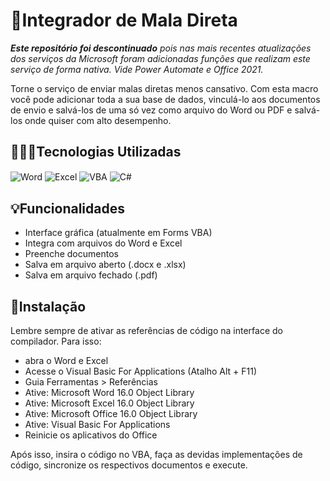 # 📄Integrador de Mala Direta

***Este repositório foi descontinuado** pois nas mais recentes atualizações dos serviços da Microsoft foram adicionadas funções que realizam este serviço de forma nativa. Vide Power Automate e Office 2021.*

Torne o serviço de enviar malas diretas menos cansativo. Com esta macro você pode adicionar toda a sua base de dados, vinculá-lo aos documentos de envio e salvá-los de uma só vez como arquivo do Word ou PDF e salvá-los onde quiser com alto desempenho.


## 🧑🏽‍💻Tecnologias Utilizadas

<div style="display: inline">
  <img align="center" alt="Word"    src="https://img.shields.io/badge/Word-205FC0?style=for-the-badge&logo=&logoColor=white" />
  <img align="center" alt="Excel"   src="https://img.shields.io/badge/Excel-178048?style=for-the-badge&logo=&logoColor=white" />
  <img align="center" alt="VBA"     src="https://img.shields.io/badge/VBA-952780?style=for-the-badge&logo=&logoColor=white" />
  <img align="center" alt="C#"      src="https://img.shields.io/badge/C%23%20-690081?style=for-the-badge&logo=&logoColor=white" />
</div><br/>


## 💡Funcionalidades

- Interface gráfica (atualmente em Forms VBA)
- Integra com arquivos do Word e Excel
- Preenche documentos
- Salva em arquivo aberto (.docx e .xlsx)
- Salva em arquivo fechado (.pdf) 


## 💾Instalação
Lembre sempre de ativar as referências de código na interface do compilador. Para isso:
- abra o Word e Excel
- Acesse o Visual Basic For Applications (Atalho Alt + F11)
- Guia Ferramentas > Referências
- Ative: Microsoft Word 16.0 Object Library
- Ative: Microsoft Excel 16.0 Object Library
- Ative: Microsoft Office 16.0 Object Library
- Ative: Visual Basic For Applications
- Reinicie os aplicativos do Office

Após isso, insira o código no VBA, faça as devidas implementações de código, sincronize os respectivos documentos e execute.
